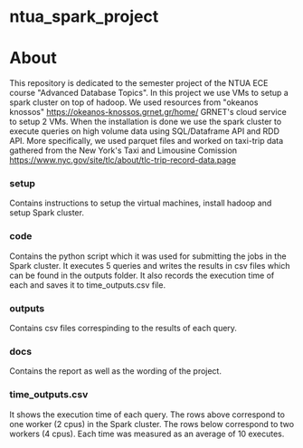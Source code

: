 # ntua_spark_project
# About
This repository is dedicated to the semester project of the NTUA ECE course "Advanced Database Topics". 
In this project we use VMs to setup a spark cluster on top of hadoop. We used resources from "okeanos knossos" 
https://okeanos-knossos.grnet.gr/home/ GRNET's cloud service to setup 2 VMs. When the installation is done we
use the spark cluster to execute queries on high volume data using SQL/Dataframe API and RDD API. More specifically, we used
parquet files and worked on taxi-trip data gathered from the New York's Taxi and Limousine Comission https://www.nyc.gov/site/tlc/about/tlc-trip-record-data.page

### setup
Contains instructions to setup the virtual machines, install hadoop and setup Spark cluster.

### code
Contains the python script which it was used for submitting the jobs in the Spark cluster. It executes 5 queries and writes the results in csv files which can be found in the outputs folder. It also records the execution time of each and saves it to time_outputs.csv file.

### outputs
Contains csv files correspinding to the results of each query.

### docs
Contains the report as well as the wording of the project. 

### time_outputs.csv
It shows the execution time of each query. The rows above correspond to one worker (2 cpus) in the Spark cluster. The rows below correspond to two workers (4 cpus). Each time was measured as an average of 10 executes.
